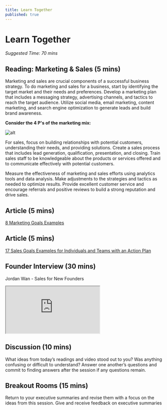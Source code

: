 ```yaml
---
title: Learn Together
published: true
---
```

# Learn Together
*Suggested Time: 70 mins*


## Reading: Marketing & Sales (5 mins) 

Marketing and sales are crucial components of a successful business strategy. To do marketing and sales for a business, start by identifying the target market and their needs and preferences. Develop a marketing plan that includes a messaging strategy, advertising channels, and tactics to reach the target audience. Utilize social media, email marketing, content marketing, and search engine optimization to generate leads and build brand awareness. 

**Consider the 4 P's of the marketing mix:**

![alt]({{site.baseurl}}/img/5a.png)


For sales, focus on building relationships with potential customers, understanding their needs, and providing solutions. Create a sales process that includes lead generation, qualification, presentation, and closing. Train sales staff to be knowledgeable about the products or services offered and to communicate effectively with potential customers.

Measure the effectiveness of marketing and sales efforts using analytics tools and data analysis. Make adjustments to the strategies and tactics as needed to optimize results. Provide excellent customer service and encourage referrals and positive reviews to build a strong reputation and drive sales.

## Article (5 mins) 

[8 Marketing Goals Examples](https://clickup.com/blog/marketing-goals/)

## Article (5 mins) 

[17 Sales Goals Examples for Individuals and Teams with an Action Plan](https://www.leadsquared.com/learn/sales/sales-goals-examples-for-success/)

## Founder Interview (30 mins) 

Jordan Wan - Sales for New Founders
<div class="embed-responsive embed-responsive-16by9">
  <iframe class="embed-responsive-item" src="https://drive.google.com/file/d/194Lh_tiuPEXAfxfcnIzbZyY0BQunAmSc/view?usp=sharing" allowfullscreen></iframe>
</div>

## Discussion (10 mins)

What ideas from today’s readings and video stood out to you? Was anything confusing or difficult to understand? Answer one another’s questions and commit to finding answers after the session if any questions remain.

## Breakout Rooms (15 mins)

Return to your executive summaries and revise them with a focus on the ideas from this session. Give and receive feedback on executive summaries

